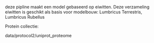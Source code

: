 deze pipline maakt een model gebaseerd op eiwitten.
Deze verzameling eiwitten is geschikt als basis voor modelbouw: Lumbricus Terrestris, Lumbricus Rubellus



Protein collectie:

data/protocol2/uniprot_proteome